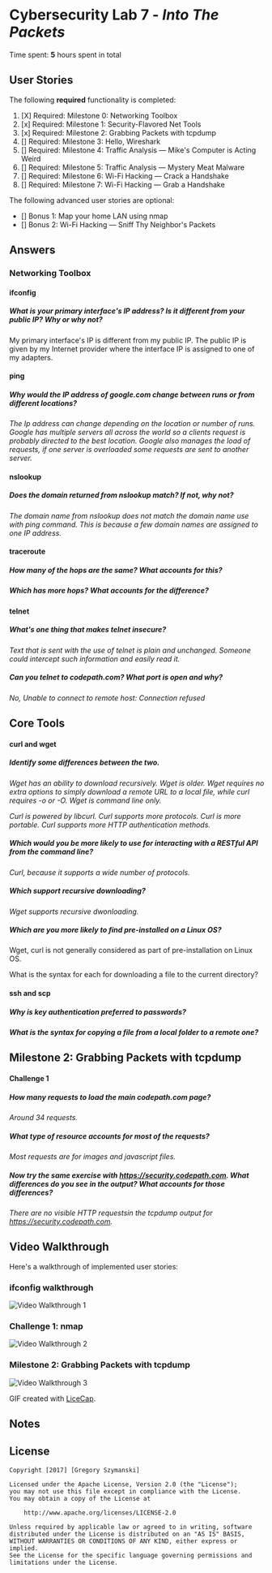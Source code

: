 # Cybersecurity Lab 7 - *Into The Packets* 

Time spent: **5** hours spent in total 

## User Stories

The following **required** functionality is completed:

1. [X]  Required: Milestone 0: Networking Toolbox 
2. [x]  Required: Milestone 1: Security-Flavored Net Tools
3. [x]  Required: Milestone 2: Grabbing Packets with tcpdump
4. []  Required: Milestone 3: Hello, Wireshark
5. []  Required: Milestone 4: Traffic Analysis — Mike's Computer is Acting Weird 
6. []  Required: Milestone 5: Traffic Analysis — Mystery Meat Malware
7. []  Required: Milestone 6: Wi-Fi Hacking — Crack a Handshake
8. []  Required: Milestone 7: Wi-Fi Hacking — Grab a Handshake

The following advanced user stories are optional:

* []  Bonus 1: Map your home LAN using nmap 
* []  Bonus 2: Wi-Fi Hacking — Sniff Thy Neighbor's Packets

## Answers

### Networking Toolbox

#### ifconfig

##### What is your primary interface's IP address? Is it different from your public IP? Why or why not?

My primary interface's IP is different from my public IP. The public IP is given by my Internet provider where the interface IP is assigned to one of my adapters. 

#### ping

##### Why would the IP address of google.com change between runs or from different locations?

_The Ip address can change depending on the location or number of runs. Google has multiple servers all across the world so a clients request is probably directed to the best location. Google also manages the load of requests, if one server is overloaded some requests are sent to another server._ 

#### nslookup 

##### Does the domain returned from nslookup match? If not, why not?

_The domain name from nslookup does not match the domain name use with ping command. This is because a few domain names are assigned to one IP address._ 

#### traceroute 

##### How many of the hops are the same? What accounts for this?

##### Which has more hops? What accounts for the difference?

#### telnet

##### What's one thing that makes telnet insecure?

_Text that is sent with the use of telnet is plain and unchanged. Someone could intercept such information and easily read it._ 

##### Can you telnet to codepath.com? What port is open and why?

_No, Unable to connect to remote host: Connection refused_ 

## Core Tools

#### curl and wget

##### Identify some differences between the two.

_Wget has an ability to download recursively._
_Wget is older._
_Wget requires no extra options to simply download a remote URL to a local file, while curl requires -o or -O._
_Wget is command line only._

_Curl is powered by libcurl._
_Curl supports more protocols._
_Curl is more portable._
_Curl supports more HTTP authentication methods._

##### Which would you be more likely to use for interacting with a RESTful API from the command line?

_Curl, because it supports a wide number of protocols._ 

##### Which support recursive downloading?

_Wget supports recursive dwonloading._

##### Which are you more likely to find pre-installed on a Linux OS?

Wget, curl is not generally considered as part of pre-installation on Linux OS. 

What is the syntax for each for downloading a file to the current directory?

#### ssh and scp

##### Why is key authentication preferred to passwords?

##### What is the syntax for copying a file from a local folder to a remote one?

## Milestone 2: Grabbing Packets with tcpdump

#### Challenge 1

##### How many requests to load the main codepath.com page?

_Around 34 requests._ 

##### What type of resource accounts for most of the requests?

_Most requests are for images and javascript files._

##### Now try the same exercise with https://security.codepath.com. What differences do you see in the output? What accounts for those differences?

_There are no visible HTTP requestsin the tcpdump output for https://security.codepath.com._







## Video Walkthrough

Here's a walkthrough of implemented user stories:

### ifconfig walkthrough 

<img src='walk9_lab.gif' title='Video Walkthrough 1' width='' alt='Video Walkthrough 1' />

### Challenge 1: nmap

<img src='walk9_lab2.gif' title='Video Walkthrough 2' width='' alt='Video Walkthrough 2' />

### Milestone 2: Grabbing Packets with tcpdump

<img src='walk9_lab2.gif' title='Video Walkthrough 3' width='' alt='Video Walkthrough 3' />

GIF created with [LiceCap](http://www.cockos.com/licecap/).

## Notes


## License

    Copyright [2017] [Gregory Szymanski]

    Licensed under the Apache License, Version 2.0 (the "License");
    you may not use this file except in compliance with the License.
    You may obtain a copy of the License at

        http://www.apache.org/licenses/LICENSE-2.0

    Unless required by applicable law or agreed to in writing, software
    distributed under the License is distributed on an "AS IS" BASIS,
    WITHOUT WARRANTIES OR CONDITIONS OF ANY KIND, either express or implied.
    See the License for the specific language governing permissions and
    limitations under the License.
